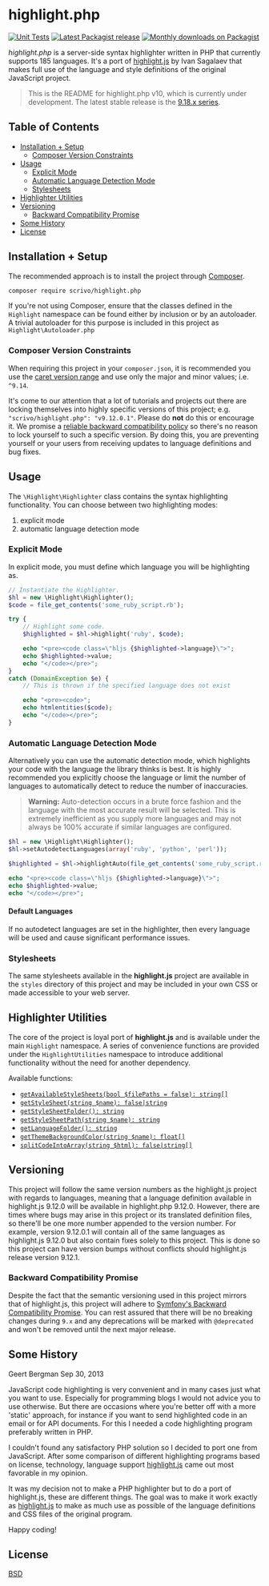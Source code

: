 # highlight.php

[![Unit Tests](https://github.com/scrivo/highlight.php/workflows/Unit%20Tests/badge.svg)](https://github.com/scrivo/highlight.php/actions?query=workflow%3A%22Unit+Tests%22)
[![Latest Packagist release](https://img.shields.io/packagist/v/scrivo/highlight.php.svg)](https://packagist.org/packages/scrivo/highlight.php)
[![Monthly downloads on Packagist](https://img.shields.io/packagist/dm/scrivo/highlight.php.svg)](https://packagist.org/packages/scrivo/highlight.php/stats)

*highlight.php* is a server-side syntax highlighter written in PHP that currently supports 185 languages. It's a port of [highlight.js](http://www.highlightjs.org) by Ivan Sagalaev that makes full use of the language and style definitions of the original JavaScript project.

> This is the README for highlight.php v10, which is currently under development. The latest stable release is the [9.18.x series](https://github.com/scrivo/highlight.php/tree/9.18).

[TOC]: # "## Table of Contents"

## Table of Contents
- [Installation + Setup](#installation--setup)
  - [Composer Version Constraints](#composer-version-constraints)
- [Usage](#usage)
  - [Explicit Mode](#explicit-mode)
  - [Automatic Language Detection Mode](#automatic-language-detection-mode)
  - [Stylesheets](#stylesheets)
- [Highlighter Utilities](#highlighter-utilities)
- [Versioning](#versioning)
  - [Backward Compatibility Promise](#backward-compatibility-promise)
- [Some History](#some-history)
- [License](#license)


## Installation + Setup

The recommended approach is to install the project through [Composer](https://getcomposer.org/).

```bash
composer require scrivo/highlight.php
```

If you're not using Composer, ensure that the classes defined in the `Highlight` namespace can be found either by inclusion or by an autoloader. A trivial autoloader for this purpose is included in this project as `Highlight\Autoloader.php`

### Composer Version Constraints

When requiring this project in your `composer.json`, it is recommended you use the [caret version range](https://getcomposer.org/doc/articles/versions.md#caret-version-range-) and use only the major and minor values; i.e. `^9.14`.

It's come to our attention that a lot of tutorials and projects out there are locking themselves into highly specific versions of this project; e.g. `"scrivo/highlight.php": "v9.12.0.1"`. Please do **not** do this or encourage it. We promise a [reliable backward compatibility policy](#backward-compatibility-promise) so there's no reason to lock yourself to such a specific version. By doing this, you are preventing yourself or your users from receiving updates to language definitions and bug fixes.

## Usage

The `\Highlight\Highlighter` class contains the syntax highlighting functionality. You can choose between two highlighting modes:

1. explicit mode
2. automatic language detection mode

### Explicit Mode

In explicit mode, you must define which language you will be highlighting as.

```php
// Instantiate the Highlighter.
$hl = new \Highlight\Highlighter();
$code = file_get_contents('some_ruby_script.rb');

try {
    // Highlight some code.
    $highlighted = $hl->highlight('ruby', $code);

    echo "<pre><code class=\"hljs {$highlighted->language}\">";
    echo $highlighted->value;
    echo "</code></pre>";
}
catch (DomainException $e) {
    // This is thrown if the specified language does not exist

    echo "<pre><code>";
    echo htmlentities($code);
    echo "</code></pre>";
}
```

### Automatic Language Detection Mode

Alternatively you can use the automatic detection mode, which highlights your code with the language the library thinks is best. It is highly recommended you explicitly choose the language or limit the number of languages to automatically detect to reduce the number of inaccuracies.

> **Warning:** Auto-detection occurs in a brute force fashion and the language with the most accurate result will be selected. This is extremely inefficient as you supply more languages and may not always be 100% accurate if similar languages are configured.

```php
$hl = new \Highlight\Highlighter();
$hl->setAutodetectLanguages(array('ruby', 'python', 'perl'));

$highlighted = $hl->highlightAuto(file_get_contents('some_ruby_script.rb'));

echo "<pre><code class=\"hljs {$highlighted->language}\">";
echo $highlighted->value;
echo "</code></pre>";
```

#### Default Languages

If no autodetect languages are set in the highlighter, then every language will be used and cause significant performance issues.

### Stylesheets

The same stylesheets available in the **highlight.js** project are available in the `styles` directory of this project and may be included in your own CSS or made accessible to your web server.

## Highlighter Utilities

The core of the project is loyal port of **highlight.js** and is available under the main `Highlight` namespace. A series of convenience functions are provided under the `HighlightUtilities` namespace to introduce additional functionality without the need for another dependency.

Available functions:

- [`getAvailableStyleSheets(bool $filePaths = false): string[]`](src/HighlightUtilities/Functions.php#L40-L53)
- [`getStyleSheet(string $name): false|string`](src/HighlightUtilities/Functions.php#L101-L114)
- [`getStyleSheetFolder(): string`](src/HighlightUtilities/Functions.php#L122-L130)
- [`getStyleSheetPath(string $name): string`](src/HighlightUtilities/Functions.php#L150-L162)
- [`getLanguageFolder(): string`](src/HighlightUtilities/Functions.php#L136-L144)
- [`getThemeBackgroundColor(string $name): float[]`](src/HighlightUtilities/Functions.php#L80-L93)
- [`splitCodeIntoArray(string $html): false|string[]`](src/HighlightUtilities/Functions.php#L175-L188)

## Versioning

This project will follow the same version numbers as the highlight.js project with regards to languages, meaning that a language definition available in highlight.js 9.12.0 will be available in highlight.php 9.12.0. However, there are times where bugs may arise in this project or its translated definition files, so there'll be one more number appended to the version number. For example, version 9.12.0.1 will contain all of the same languages as highlight.js 9.12.0 but also contain fixes solely to this project. This is done so this project can have version bumps without conflicts should highlight.js release version 9.12.1.

### Backward Compatibility Promise

Despite the fact that the semantic versioning used in this project mirrors that of highlight.js, this project will adhere to [Symfony's Backward Compatibility Promise](https://symfony.com/doc/current/contributing/code/bc.html#using-symfony-code). You can rest assured that there will be no breaking changes during `9.x` and any deprecations will be marked with `@deprecated` and won't be removed until the next major release.

## Some History

Geert Bergman
Sep 30, 2013

JavaScript code highlighting is very convenient and in many cases just what you want to use. Especially for programming blogs I would not advice you to use otherwise. But there are occasions where you're better off with a more 'static' approach, for instance if you want to send highlighted code in an email or for API documents. For this I needed a code highlighting program preferably written in PHP.

I couldn't found any satisfactory PHP solution so I decided to port one from JavaScript. After some comparison of different highlighting programs based on license, technology, language support [highlight.js](http://www.highlightjs.org) came out most favorable in my opinion.

It was my decision not to make a PHP highlighter but to do a port of highlight.js, these are different things. The goal was to make it work exactly as [highlight.js](http://www.highlightjs.org) to make as much use as possible of the language definitions and CSS files of the original program.

Happy coding!

## License

[BSD](./LICENSE.md)
